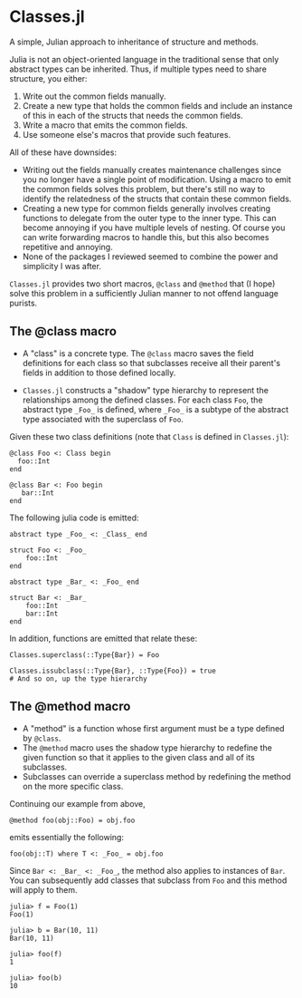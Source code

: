 # Classes.jl
A simple, Julian approach to inheritance of structure and methods.

Julia is not an object-oriented language in the traditional sense that only abstract types can be inherited. Thus,
if multiple types need to share structure, you either:

1. Write out the common fields manually.
1. Create a new type that holds the common fields and include an instance of this in
   each of the structs that needs the common fields.
1. Write a macro that emits the common fields.
1. Use someone else's macros that provide such features.

All of these have downsides:

* Writing out the fields manually creates maintenance challenges since you no longer have a single 
  point of modification.  Using a macro to emit the common fields solves this problem, but there's still
  no way to identify the relatedness of the structs that contain these common fields.
* Creating a new type for common fields generally involves creating functions to delegate from the outer 
  type to the inner type.
  This can become annoying if you have multiple levels of nesting. Of course you can write forwarding macros
  to handle this, but this also becomes repetitive and annoying.
* None of the packages I reviewed seemed to combine the power and simplicity I was after.

`Classes.jl` provides two short macros, `@class` and `@method` that (I hope) solve this problem in a
sufficiently Julian manner to not offend language purists.

## The @class macro

* A "class" is a concrete type. The `@class` macro saves the field definitions for each class
  so that subclasses receive all their parent's fields in addition to those defined locally.

* `Classes.jl` constructs a "shadow" type hierarchy to represent the relationships among the
  defined classes. For each class `Foo`, the abstract type `_Foo_` is defined, where `_Foo_` 
  is a subtype of the abstract type associated with the superclass of `Foo`.

Given these two class definitions (note that `Class` is defined in `Classes.jl`):

 ```
@class Foo <: Class begin
   foo::Int
end

@class Bar <: Foo begin
    bar::Int
end
```

The following julia code is emitted:

```
abstract type _Foo_ <: _Class_ end

struct Foo <: _Foo_
    foo::Int
end

abstract type _Bar_ <: _Foo_ end

struct Bar <: _Bar_
    foo::Int
    bar::Int
end
```

In addition, functions are emitted that relate these:

```
Classes.superclass(::Type{Bar}) = Foo

Classes.issubclass(::Type{Bar}, ::Type{Foo}) = true
# And so on, up the type hierarchy
```

## The @method macro

* A "method" is a function whose first argument must be a type defined by `@class`.
* The `@method` macro uses the shadow type hierarchy to redefine the given function
  so that it applies to the given class and all of its subclasses.
* Subclasses can override a superclass method by redefining the method on the
  more specific class.

Continuing our example from above, 

```
@method foo(obj::Foo) = obj.foo
```
emits essentially the following:

```
foo(obj::T) where T <: _Foo_ = obj.foo
```

Since `Bar <: _Bar_ <: _Foo_`,  the method also applies to instances of `Bar`. You can subsequently add classes that subclass from `Foo` and this method will apply to them.

```
julia> f = Foo(1)
Foo(1)

julia> b = Bar(10, 11)
Bar(10, 11)

julia> foo(f)
1

julia> foo(b)
10
```